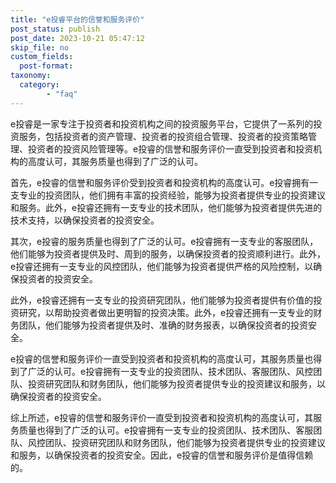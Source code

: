 ```yaml
---
title: "e投睿平台的信誉和服务评价"
post_status: publish
post_date: 2023-10-21 05:47:12
skip_file: no
custom_fields: 
  post-format: 
taxonomy:
  category:
        - "faq"
---
```


e投睿是一家专注于投资者和投资机构之间的投资服务平台，它提供了一系列的投资服务，包括投资者的资产管理、投资者的投资组合管理、投资者的投资策略管理、投资者的投资风险管理等。e投睿的信誉和服务评价一直受到投资者和投资机构的高度认可，其服务质量也得到了广泛的认可。

首先，e投睿的信誉和服务评价受到投资者和投资机构的高度认可。e投睿拥有一支专业的投资团队，他们拥有丰富的投资经验，能够为投资者提供专业的投资建议和服务。此外，e投睿还拥有一支专业的技术团队，他们能够为投资者提供先进的技术支持，以确保投资者的投资安全。

其次，e投睿的服务质量也得到了广泛的认可。e投睿拥有一支专业的客服团队，他们能够为投资者提供及时、周到的服务，以确保投资者的投资顺利进行。此外，e投睿还拥有一支专业的风控团队，他们能够为投资者提供严格的风险控制，以确保投资者的投资安全。

此外，e投睿还拥有一支专业的投资研究团队，他们能够为投资者提供有价值的投资研究，以帮助投资者做出更明智的投资决策。此外，e投睿还拥有一支专业的财务团队，他们能够为投资者提供及时、准确的财务报表，以确保投资者的投资安全。

e投睿的信誉和服务评价一直受到投资者和投资机构的高度认可，其服务质量也得到了广泛的认可。e投睿拥有一支专业的投资团队、技术团队、客服团队、风控团队、投资研究团队和财务团队，他们能够为投资者提供专业的投资建议和服务，以确保投资者的投资安全。

综上所述，e投睿的信誉和服务评价一直受到投资者和投资机构的高度认可，其服务质量也得到了广泛的认可。e投睿拥有一支专业的投资团队、技术团队、客服团队、风控团队、投资研究团队和财务团队，他们能够为投资者提供专业的投资建议和服务，以确保投资者的投资安全。因此，e投睿的信誉和服务评价是值得信赖的。
